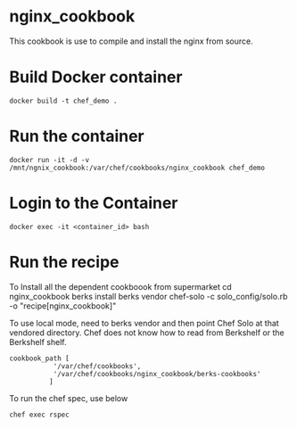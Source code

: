 # nginx_cookbook

This cookbook is use to compile and install the nginx from source.

# Build Docker container
	docker build -t chef_demo .
	
# Run the container
	docker run -it -d -v /mnt/ngnix_cookbook:/var/chef/cookbooks/nginx_cookbook chef_demo
	
# Login to the Container
	docker exec -it <container_id> bash

# Run the recipe
To Install all the dependent cookboook from supermarket
	cd nginx_cookbook
	berks install
	berks vendor
	chef-solo -c solo_config/solo.rb -o "recipe[nginx_cookbook]"
	
To use local mode, need to berks vendor and then point Chef Solo at that vendored directory. Chef does not know how to read from Berkshelf or the Berkshelf shelf.
	
	cookbook_path [
               '/var/chef/cookbooks',
               '/var/chef/cookbooks/nginx_cookbook/berks-cookbooks'
              ]

To run the chef spec, use below
	
	chef exec rspec